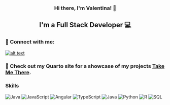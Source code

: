 <h3 align="center">
Hi there, I'm Valentina! 👋
</h3>

<h2 align="center">
I'm a Full Stack Developer 💻
</h2> 

### 🤝 Connect with me:

<a href="https://www.linkedin.com/in/valentina-colorado/"> ![alt text](https://img.shields.io/badge/-LinkedIn-0e76a8?style=plastic&logo=linkedIn)</a> 




### 🔭 Check out my Quarto site for a showcase of my projects [Take Me There](https://valcolorado.github.io/). 


### Skills 
![Java](https://img.shields.io/badge/Java-ED8B00?style=for-the-badge&logo=openjdk&logoColor=white)
![JavaScript](https://img.shields.io/badge/javascript-%23323330.svg?style=for-the-badge&logo=javascript&logoColor=%23F7DF1E)
![Angular](https://img.shields.io/badge/angular-%23DD0031.svg?style=for-the-badge&logo=angular&logoColor=white)
![TypeScript](https://img.shields.io/badge/typescript-%23007ACC.svg?style=for-the-badge&logo=typescript&logoColor=white)
![Java](https://img.shields.io/badge/Java-%E2%98%95%EF%B8%8F-lightgrey?style=for-the-badge&logo=Java)
![Python](https://img.shields.io/badge/Python-%F0%9F%90%8D-green?style=for-the-badge&logo=Python)
![R](https://img.shields.io/badge/R-%F0%9F%93%9A-blue?style=for-the-badge&logo=R)
![SQL](https://img.shields.io/badge/SQL-%F0%9F%92%BB-orange?style=for-the-badge&logo=SQL)
</br>
